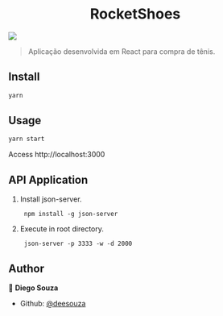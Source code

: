 <h1 align="center">RocketShoes</h1>
<p>
  <img src="https://img.shields.io/badge/version-0.1.0-blue.svg?cacheSeconds=2592000" />
</p>

> Aplicação desenvolvida em React para compra de tênis.

## Install

```sh
yarn
```

## Usage

```sh
yarn start
```

Access http://localhost:3000

## API Application

1. Install json-server.

		npm install -g json-server

2. Execute in root directory.

		json-server -p 3333 -w -d 2000

## Author

👤 **Diego Souza**

* Github: [@deesouza](https://github.com/deesouza)
